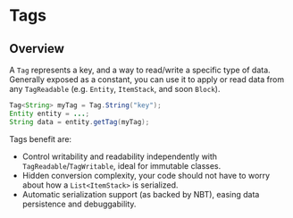 # Tags

## Overview

A `Tag` represents a key, and a way to read/write a specific type of data. Generally exposed as a constant, you can use it to apply or read data from any `TagReadable` \(e.g. `Entity`, `ItemStack`, and soon `Block`\).

```java
Tag<String> myTag = Tag.String("key");
Entity entity = ...;
String data = entity.getTag(myTag);
```

Tags benefit are:

* Control writability and readability independently with `TagReadable`/`TagWritable`, ideal for immutable classes.
* Hidden conversion complexity, your code should not have to worry about how a `List<ItemStack>` is serialized.
* Automatic serialization support \(as backed by NBT\), easing data persistence and debuggability.

